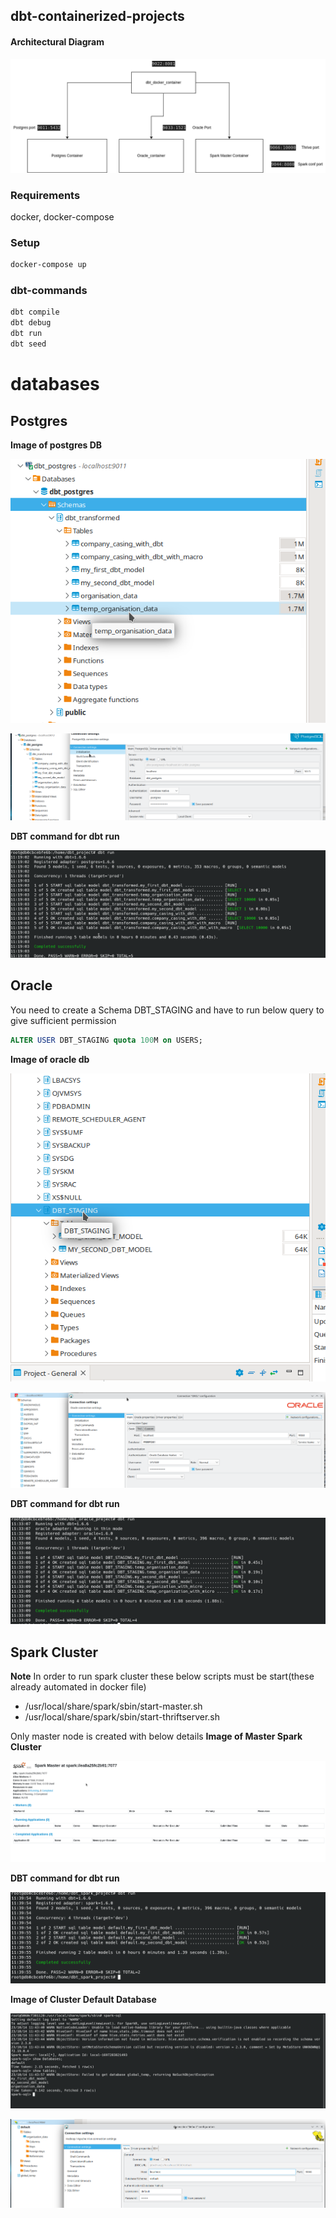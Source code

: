 ## dbt-containerized-projects
#### Architectural Diagram
![Architectural Diagram](./src/Architecture_diagram.png "Diagram")
### Requirements
docker, docker-compose
### Setup
```bash
docker-compose up
```
### dbt-commands
```bash
dbt compile 
dbt debug
dbt run 
dbt seed 
```
# databases


## Postgres
**Image of postgres DB**

![postgres](./src/postgres.png "postgres")

![postgres conn](src/postgress_con.png)


**DBT command for dbt run**

![postgres](./src/dbt_postgres.png "command")

## Oracle
You need to create a Schema DBT_STAGING
and have to run below query to give sufficient permission
```sql
ALTER USER DBT_STAGING quota 100M on USERS;
```
**Image of oracle db**

![Oracle](./src/oracle.png "Oracle DB")

![oracle_conn](src/oracle_conn.png)

**DBT command for dbt run**

![Oracle](./src/oracle_command.png "Oracle")


## Spark Cluster

**Note** In order to run spark cluster these below scripts must be start(these already automated in docker file)

* /usr/local/share/spark/sbin/start-master.sh
* /usr/local/share/spark/sbin/start-thriftserver.sh

Only master node is created 
with below details 
**Image of Master Spark Cluster**

![Spark Master](./src/spark.png "Spark Master")

**DBT command for dbt run**

![Spark Command](./src/spark-command.png "Spark Command")

**Image of Cluster Default Database**

![Spark Db](./src/spark-db.png "Spark Db")

![Hive_Dbeaver](src/Hive_Dbeaver.png)
